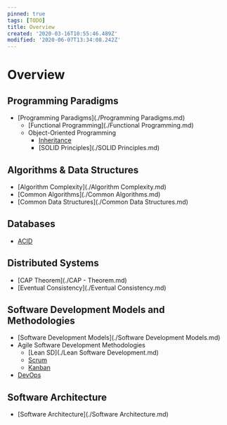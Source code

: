 ```yaml
---
pinned: true
tags: [TODO]
title: Overview
created: '2020-03-16T10:55:46.489Z'
modified: '2020-06-07T13:34:08.242Z'
---
```


# Overview

## Programming Paradigms

- [Programming Paradigms](./Programming Paradigms.md)
  - [Functional Programming](./Functional Programming.md)
  - Object-Oriented Programming
    - [Inheritance](./Inheritance.md)
    - [SOLID Principles](./SOLID Principles.md)

## Algorithms & Data Structures

- [Algorithm Complexity](./Algorithm Complexity.md)
- [Common Algorithms](./Common Algorithms.md)
- [Common Data Structures](./Common Data Structures.md)

## Databases

- [ACID](./ACID.md)

## Distributed Systems

- [CAP Theorem](./CAP - Theorem.md)
- [Eventual Consistency](./Eventual Consistency.md)

## Software Development Models and Methodologies

- [Software Development Models](./Software Development Models.md)
- Agile Software Development Methodologies
  - [Lean SD](./Lean Software Development.md)
  - [Scrum](./Scrum.md)
  - [Kanban](./Kanban.md)
- [DevOps](./DevOps.md)

## Software Architecture

- [Software Architecture](./Software Architecture.md)
